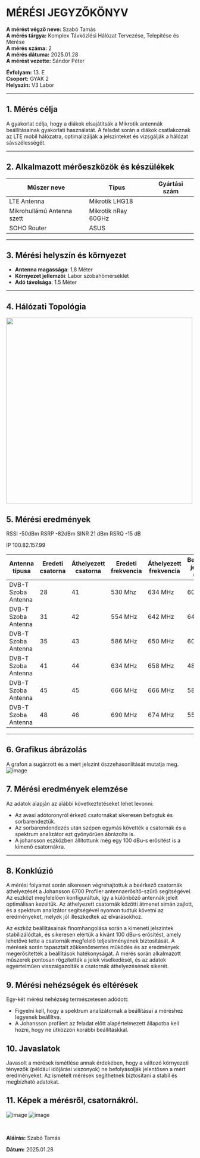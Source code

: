 

# MÉRÉSI JEGYZŐKÖNYV

**A mérést végző neve:**  Szabó Tamás <br>
**A mérés tárgya:** Komplex Távközlési Hálózat Tervezése, Telepítése és Mérése <br>
**A mérés száma:** 2 <br>
**A mérés dátuma:** 2025.01.28 <br>
**A mérést vezette:** Sándor Péter   

**Évfolyam:** 13. E  
**Csoport:** GYAK 2  
**Helyszín:** V3 Labor

---

## 1. Mérés célja

A gyakorlat célja, hogy a diákok elsajátítsák a Mikrotik antennák beállításainak gyakorlati használatát. A feladat során a diákok csatlakoznak az LTE mobil hálózatra, optimalizálják a jelszinteket és vizsgálják a hálózat sávszélességét.

---

## 2. Alkalmazott mérőeszközök és készülékek

| Műszer neve                         | Típus       | Gyártási szám |
| ----------------------------------- | ----------- | ------------- |
| LTE Antenna                         | Mikrotik LHG18       |           |
| Mikrohullámú Antenna szett          | Mikrotik nRay 60GHz  |           |
| SOHO Router                         | ASUS     |        |

---

## 3. **Mérési helyszín és környezet**
- **Antenna magassága**: 1,8 Méter
- **Környezet jellemzői**: Labor szobahőmérséklet
- **Adó távolsága**: 1.5 Méter
---

## 4. Hálózati Topológia

<img src="https://github.com/user-attachments/assets/3c57a0e8-68da-4e3c-8b93-9739f331e392" width="500">

## 5. Mérési eredmények 

RSSI -50dBm
RSRP -82dBm
SINR 21 dBm
RSRQ -15 dB

IP 100.82.157.99

| Antenna típusa    | Eredeti csatorna  | Áthelyezett csatorna | Eredeti frekvencia | Áthelyezett frekvencia | Bemeneti jelszint (dBu) | Kimeneti jelszint (dBu) |
|--------------------------|-------------------|----------------------|--------------------|------------------------|------------------------|------------------------|
| DVB-T Szoba Antenna | 28         | 41            | 530 Mhz            | 634 MHz                |             60          | 100           |
| DVB-T Szoba Antenna | 31         | 42            | 554 MHz            | 642 MHz                |             64          | 100           |
| DVB-T Szoba Antenna | 35         | 43            | 586 MHz            | 650 MHz                |             60          | 100           |
| DVB-T Szoba Antenna | 41         | 44            | 634 MHz            | 658 MHz                |             48          | 100           |
| DVB-T Szoba Antenna | 45         | 45            | 666 MHz            | 666 MHz                |             58          | 100           |
| DVB-T Szoba Antenna | 48         | 46            | 690 MHz            | 674 MHz                |             55          | 100           |

---

## 6. Grafikus ábrázolás
A grafon a sugárzott és a mért jelszint öszzehasonlítását mutatja meg.
![image](https://github.com/user-attachments/assets/68a310a3-8f5a-4919-8ac5-4b66c5e56b21)


## 7. Mérési eredmények elemzése
Az adatok alapján az alábbi következtetéseket lehet levonni:

- Az avasi adótoronyról érkező csatornákat sikeresen befogtuk és sorbarendeztük.
- Az sorbarendendezés után szépen egymás követték a csatornák és a spektrum analizátor ezt gyönyörűen ábrázolta is.
- A johansson eszközben állítottunk még egy 100 dBu-s erősítést is a kimenő csatornákra.
---

## 8. Konklúzió
A mérési folyamat során sikeresen végrehajtottuk a beérkező csatornák áthelyezését a Johansson 6700 Profiler antennaerősítő-szűrő segítségével. Az eszközt megfelelően konfiguráltuk, így a különböző antennák jeleit optimálisan kezeltük. Az áthelyezett csatornák közötti átmenet simán zajlott, és a spektrum analizátor segítségével nyomon tudtuk követni az eredményeket, melyek jól illeszkedtek az elvárásokhoz.

Az eszköz beállításainak finomhangolása során a kimeneti jelszintek stabilizálódtak, és sikeresen elértük a kívánt 100 dBu-s erősítést, amely lehetővé tette a csatornák megfelelő teljesítményének biztosítását. A mérések során tapasztalt zökkenőmentes működés és az eredmények megerősítették a beállítások hatékonyságát. A mérés során alkalmazott műszerek pontosan rögzítették a jelek viselkedését, és az adatok egyértelműen visszaigazolták a csatornák áthelyezésének sikerét.

## 9. Mérési nehézségek és eltérések
Egy-két mérési nehézség természetesen adódott:
- Figyelni kell, hogy a spektrum analizátornak a beállításai a méréshez legyenek beállítva.
- A Johansson profilert az feladat előtt alapértelmezett állapotba kell hozni, hogy ne ütközzön korábbi beállításkkal.

## 10. Javaslatok
Javasolt a mérések ismétlése annak érdekében, hogy a változó környezeti tényezők (például időjárási viszonyok) ne befolyásolják jelentősen a mért eredményeket. Az ismételt mérések segíthetnek biztosítani a stabil és megbízható adatokat.

## 11. Képek a mérésről, csatornákról.

<!-- ![image](https://github.com/user-attachments/assets/270034d2-6204-402b-beec-b33d94625ccf) -->
![image](https://github.com/user-attachments/assets/eea49038-78ba-4aa7-b748-05be064c1ecf)
![image](https://github.com/user-attachments/assets/cda10b04-0801-48d7-8b3a-eae618a4e805)





</details>


<br>

**Aláírás:** Szabó Tamás

**Dátum:** 2025.01.28
